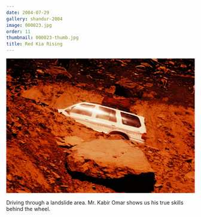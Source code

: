 ```yaml
---
date: 2004-07-29
gallery: shandur-2004
image: 000023.jpg
order: 11
thumbnail: 000023-thumb.jpg
title: Red Kia Rising
---
```


![Red Kia Rising](./000023.jpg)

Driving through a landslide area. Mr. Kabir Omar shows us his true skills behind the wheel.